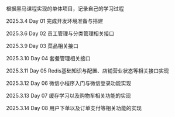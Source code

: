 根据黑马课程实现的单体项目，记录自己的学习过程

2025.3.4  Day 01 完成开发环境准备与搭建

2025.3.6  Day 02 员工管理与分类管理相关接口

2025.3.9  Day 03 菜品相关接口

2025.3.10 Day 04 套餐管理相关接口

2025.3.11 Day 05 Redis基础知识与配置、店铺营业状态等相关接口实现

2025.3.12 Day 06 微信小程序入门与微信登录功能实现

2025.3.13 Day 07 缓存学习以及购物车相关功能的实现

2025.3.14 Day 08 用户下单以及订单支付等相关功能的实现

